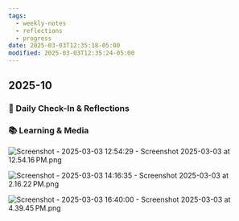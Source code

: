 ```yaml
---
tags:
  - weekly-notes
  - reflections
  - progress
date: 2025-03-03T12:35:18-05:00
modified: 2025-03-03T12:35:24-05:00
---
```

## 2025-10
### 🌟 Daily Check-In & Reflections

<!-- Note any physical activity, mindfulness practice, or self-care -->

### 📚 Learning & Media
<!-- Books, articles, movies, TV shows, podcasts consumed -->

![Screenshot - 2025-03-03 12:54:29 - Screenshot 2025-03-03 at 12.54.16 PM.png](http://res.cloudinary.com/ejf/image/upload/v1741024468/Screenshot_2025-03-03_at_12.54.16_PM.png)

![Screenshot - 2025-03-03 14:16:35 - Screenshot 2025-03-03 at 2.16.22 PM.png](http://res.cloudinary.com/ejf/image/upload/v1741029394/Screenshot_2025-03-03_at_2.16.22_PM.png)

![Screenshot - 2025-03-03 16:40:00 - Screenshot 2025-03-03 at 4.39.45 PM.png](http://res.cloudinary.com/ejf/image/upload/v1741037999/Screenshot_2025-03-03_at_4.39.45_PM.png)
